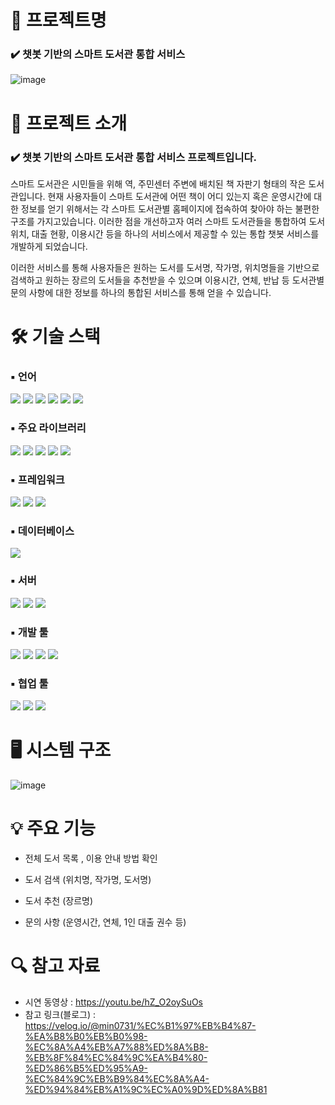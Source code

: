 # 📕 프로젝트명

### ✔️ 챗봇 기반의 스마트 도서관 통합 서비스
![image](https://user-images.githubusercontent.com/115389344/230848713-d9cc4670-07dd-482d-a0dc-8dabdcf80c1e.png)

# 📃 프로젝트 소개 

### ✔️ 챗봇 기반의 스마트 도서관 통합 서비스 프로젝트입니다.

스마트 도서관은 시민들을 위해 역, 주민센터 주변에 배치된 책 자판기 형태의 작은 도서관입니다. 현재 사용자들이 스마트 도서관에 어떤 책이 어디 있는지 혹은 운영시간에 대한 정보를 얻기 위해서는 각 스마트 도서관별 홈페이지에 접속하여 찾아야 하는 불편한 구조를 가지고있습니다. 이러한 점을 개선하고자 여러 스마트 도서관들을 통합하여 도서 위치, 대출 현황, 이용시간 등을 하나의 서비스에서 제공할 수 있는 통합 챗봇 서비스를 개발하게 되었습니다.

이러한 서비스를 통해 사용자들은 원하는 도서를 도서명, 작가명, 위치명들을 기반으로 검색하고 원하는 장르의 도서들을 추천받을 수 있으며 이용시간, 연체, 반납 등 도서관별 문의 사항에 대한 정보를 하나의 통합된 서비스를 통해 얻을 수 있습니다.

# 🛠 기술 스택

### ▪ 언어
<img src="https://img.shields.io/badge/python-3776AB?style=for-the-badge&logo=python&logoColor=white"> <img src="https://img.shields.io/badge/java-FC4C02?style=for-the-badge&logo=java&logoColor=white"> <img src="https://img.shields.io/badge/javascript-F7DF1E?style=for-the-badge&logo=javascript&logoColor=black"> <img src="https://img.shields.io/badge/html5-E34F26?style=for-the-badge&logo=html5&logoColor=white"> <img src="https://img.shields.io/badge/css-1572B6?style=for-the-badge&logo=css3&logoColor=white"> <img src="https://img.shields.io/badge/jquery-0769AD?style=for-the-badge&logo=jquery&logoColor=white">

### ▪ 주요 라이브러리
<img src="https://img.shields.io/badge/tensorflow-FF6F00?style=for-the-badge&logo=tensorflow&logoColor=white"> <img src="https://img.shields.io/badge/konlpy-ECD53F?style=for-the-badge&logo=konlpy&logoColor=white"> <img src="https://img.shields.io/badge/sentence transformers-EB1923?style=for-the-badge&logo=sentencetransformers&logoColor=white"> <img src="https://img.shields.io/badge/scikit learn-F7931E?style=for-the-badge&logo=scikit learn&logoColor=white">  <img src="https://img.shields.io/badge/pymysql-4479A1?style=for-the-badge&logo=pymysql&logoColor=white">

### ▪ 프레임워크
<img src="https://img.shields.io/badge/spring boot-6DB33F?style=for-the-badge&logo=spring boot&logoColor=white"> <img src="https://img.shields.io/badge/flask-000000?style=for-the-badge&logo=flask&logoColor=white"> <img src="https://img.shields.io/badge/fastapi-009688?style=for-the-badge&logo=fastapi&logoColor=white"> 

### ▪ 데이터베이스
<img src="https://img.shields.io/badge/mariadb-003545?style=for-the-badge&logo=mariadb&logoColor=white">

### ▪ 서버
<img src="https://img.shields.io/badge/Apache Tomcat-F8DC75?style=for-the-badge&logo=Apache Tomcat&logoColor=white"> <img src="https://img.shields.io/badge/Amazon EC2-FF9900?style=for-the-badge&logo=Amazon EC2&logoColor=white"> <img src="https://img.shields.io/badge/Amazon RDS-527FFF?style=for-the-badge&logo=Amazon RDS&logoColor=white">

### ▪ 개발 툴
<img src="https://img.shields.io/badge/Google Colab-F9AB00?style=for-the-badge&logo=Google Colab&logoColor=white"> <img src="https://img.shields.io/badge/Eclipse IDE-2C2255?style=for-the-badge&logo=Ecilpse IDE&logoColor=white"> <img src="https://img.shields.io/badge/VS code-2F80ED?style=for-the-badge&logo=VS code&logoColor=white"> <img src="https://img.shields.io/badge/HeidiSQL-76B900?style=for-the-badge&logo=HeidiSQL&logoColor=white">

### ▪ 협업 툴
<img src="https://img.shields.io/badge/Github-181717?style=for-the-badge&logo=Github&logoColor=white"> <img src="https://img.shields.io/badge/Noiton-A5915F?style=for-the-badge&logo=Noiton&logoColor=white"> <img src="https://img.shields.io/badge/Slack-4A154B?style=for-the-badge&logo=Slack&logoColor=white">

# 🖥 시스템 구조

![image](https://user-images.githubusercontent.com/115389344/233107279-6ab12ac7-42cd-4c2e-8f7e-504d179a7b61.png) 

# 💡 주요 기능

- 전체 도서 목록 , 이용 안내 방법 확인

- 도서 검색 (위치명, 작가명, 도서명)

- 도서 추천 (장르명)

- 문의 사항 (운영시간, 연체, 1인 대출 권수 등)

# 🔍 참고 자료

- 시연 동영상 : https://youtu.be/hZ_O2oySuOs
- 참고 링크(블로그) : https://velog.io/@min0731/%EC%B1%97%EB%B4%87-%EA%B8%B0%EB%B0%98-%EC%8A%A4%EB%A7%88%ED%8A%B8-%EB%8F%84%EC%84%9C%EA%B4%80-%ED%86%B5%ED%95%A9-%EC%84%9C%EB%B9%84%EC%8A%A4-%ED%94%84%EB%A1%9C%EC%A0%9D%ED%8A%B81 
